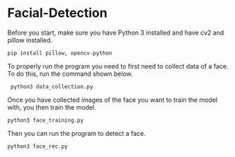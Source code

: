 # Facial-Detection
Before you start, make sure you have Python 3 installed and have cv2 and pillow installed.
```
pip install pillow, opencv-python
```
To properly run the program you need to first need to collect data of a face. To do this, run the command shown below.
```
 python3 data_collection.py
```
Once you have collected images of the face you want to train the model with, you then train the model.
```
python3 face_training.py
```
Then you can run the program to detect a face.
```
python3 face_rec.py
```
